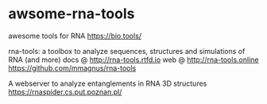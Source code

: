 # awsome-rna-tools
awesome tools for RNA
https://bio.tools/

rna-tools: a toolbox to analyze sequences, structures and simulations of RNA (and more) docs @ http://rna-tools.rtfd.io web @ http://rna-tools.online https://github.com/mmagnus/rna-tools

A webserver to analyze entanglements in RNA 3D structures https://rnaspider.cs.put.poznan.pl/
